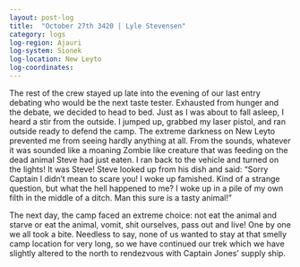```yaml
---
layout: post-log
title:  "October 27th 3420 | Lyle Stevensen"
category: logs
log-region: Ajauri
log-system: Sionek
log-location: New Leyto
log-coordinates: 
---
```


<p>The rest of the crew stayed up late into the evening of our last entry debating who would be the next taste tester. Exhausted from hunger and the debate, we decided to head to bed. Just as I was about to fall asleep, I heard a stir from the outside. I jumped up, grabbed my laser pistol, and ran outside ready to defend the camp. The extreme darkness on New Leyto prevented me from seeing hardly anything at all. From the sounds, whatever it was sounded like a moaning Zombie like creature that was feeding on the dead animal Steve had just eaten. I ran back to the vehicle and turned on the lights! It was Steve! Steve looked up from his dish and said: “Sorry Captain I didn’t mean to scare you! I woke up famished. Kind of a strange question, but what the hell happened to me? I woke up in a pile of my own filth in the middle of a ditch. Man this sure is a tasty animal!”</p>

<p>The next day, the camp faced an extreme choice: not eat the animal and starve or eat the animal, vomit, shit ourselves, pass out and live! One by one we all took a bite. Needless to say, none of us wanted to stay at that smelly camp location for very long, so we have continued our trek which we have slightly altered to the north to rendezvous with Captain Jones’ supply ship.</p> 


<!--more-->
